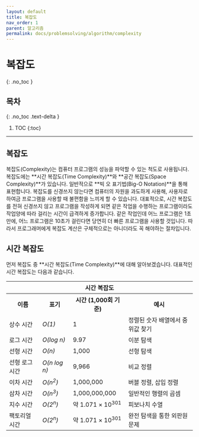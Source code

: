 ```yaml
---
layout: default
title: 복잡도
nav_order: 1
parent: 알고리즘
permalink: docs/problemsolving/algorithm/complexity
---
```


# 복잡도   
{: .no_toc }

## 목차
{: .no_toc .text-delta }

1. TOC
{:toc}

---

## 복잡도
복잡도(Complexity)는 컴퓨터 프로그램의 성능을 파악할 수 있는 척도로 사용됩니다. 복잡도에는 **시간 복잡도(Time Complexity)**와 **공간 복잡도(Space Complexity)**가 있습니다. 일반적으로 **빅 오 표기법(Big-O Notation)**을 통해 표현합니다. 복잡도를 신경쓰지 않는다면 컴퓨터의 자원을 과도하게 사용해, 사용자로 하여금 프로그램을 사용할 때 불편함을 느끼게 할 수 있습니다. 대표적으로, 시간 복잡도를 전혀 신경쓰지 않고 프로그램을 작성하게 되면 같은 작업을 수행하는 프로그램이라도 작업양에 따라 걸리는 시간이 급격하게 증가합니다. 같은 작업인데 어느 프로그램은 1초만에, 어느 프로그램은 10초가 걸린다면 당연히 더 빠른 프로그램을 사용할 것입니다. 따라서 프로그래머에게 복잡도 계산은 구체적으로는 아니더라도 꼭 해야하는 절차입니다.

## 시간 복잡도
먼저 복잡도 중 **시간 복잡도(Time Complexity)**에 대해 알아보겠습니다. 대표적인 시간 복잡도는 다음과 같습니다.

<table>
    <tr>
        <th colspan="4">시간 복잡도</th>
    </tr>
    <tr>
        <th>이름</th>
        <th>표기</th>
        <th>시간 (1,000회 기준)</th>
        <th>예시</th>
    </tr>
    <tr>
        <td>상수 시간</td>
        <td><em>O(1)</em></td>
        <td>1</td>
        <td>정렬된 숫자 배열에서 중위값 찾기</td>
    </tr>
    <tr>
        <td>로그 시간</td>
        <td><em>O(log n)</em></td>
        <td>9.97</td>
        <td>이분 탐색</td>
    </tr>
    <tr>
        <td>선형 시간</td>
        <td><em>O(n)</em></td>
        <td>1,000</td>
        <td>선형 탐색</td>
    </tr>
    <tr>
        <td>선형 로그 시간</td>
        <td><em>O(n log n)</em></td>
        <td>9,966</td>
        <td>비교 정렬</td>
    </tr>
    <tr>
        <td>이차 시간</td>
        <td><em>O(n<sup>2</sup>)</em></td>
        <td>1,000,000</td>
        <td>버블 정렬, 삽입 정렬</td>
    </tr>
    <tr>
        <td>삼차 시간</td>
        <td><em>O(n<sup>3</sup>)</em></td>
        <td>1,000,000,000</td>
        <td>일반적인 행렬의 곱셈</td>
    </tr>
    <tr>
        <td>지수 시간</td>
        <td><em>O(2<sup>n</sup>)</em></td>
        <td>약 1.071 × 10<sup>301</sup></td>
        <td>피보나치 수열</td>
    </tr>
    <tr>
        <td>팩토리얼 시간</td>
        <td><em>O(2<sup>n</sup>)</em></td>
        <td>약 1.071 × 10<sup>301</sup></td>
        <td>완전 탐색을 통한 외판원 문제</td>
    </tr>
</table>